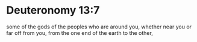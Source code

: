 # Deuteronomy 13:7

some of the gods of the peoples who are around you, whether near you or far off from you, from the one end of the earth to the other,
